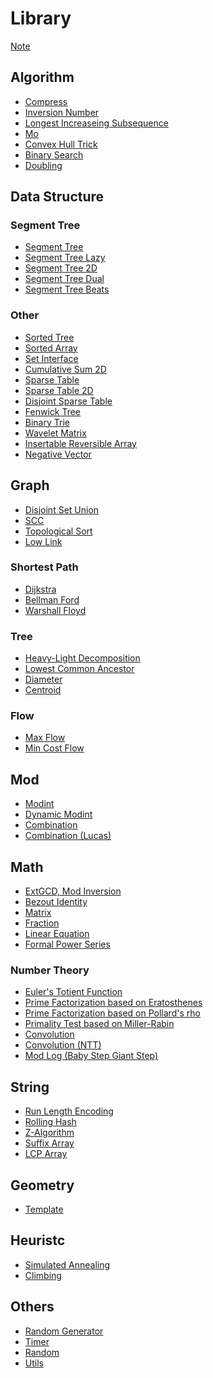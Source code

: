# Library

[Note](./note.md)

## Algorithm

- [Compress](./algorithm/compress.md)
- [Inversion Number](./algorithm/inversion_number.md)
- [Longest Increaseing Subsequence](./algorithm/lis.md)
- [Mo](./algorithm/mo.md)
- [Convex Hull Trick](./algorithm/cht.md)
- [Binary Search](./algorithm/bins.md)
- [Doubling](./algorithm/dbl.md)

## Data Structure

### Segment Tree

- [Segment Tree](./data_structure/segt.md)
- [Segment Tree Lazy](./data_structure/segtlz.md)
- [Segment Tree 2D](./data_structure/seg2d.md)
- [Segment Tree Dual](./data_structure/segtd.md)
- [Segment Tree Beats](./data_structure/beats.md)
<!-- - [Persistent Segment Tree] -->

### Other

- [Sorted Tree](./data_structure/tree.md)
- [Sorted Array](./data_structure/sorted_array.md)
- [Set Interface](./data_structure/set.md)
- [Cumulative Sum 2D](./data_structure/cum2d.md)
- [Sparse Table](./data_structure/spt.md)
- [Sparse Table 2D](./data_structure/st2d.md)
- [Disjoint Sparse Table](./data_structure/dst.md)
- [Fenwick Tree](./data_structure/fen.md)
- [Binary Trie](./data_structure/bintr.md)
- [Wavelet Matrix](./data_structure/wvmt.md)
- [Insertable Reversible Array](./data_structure/insrev.md)
- [Negative Vector](./data_structure/negative_vector.md)
<!-- - [Li Chao Tree](./data_structure/dlct.md) -->
<!-- - [Link-Cut Tree] -->
<!-- - [Skew Heap] -->
<!-- - [Splay Tree] -->
<!-- - [Persistent Array] -->

## Graph

- [Disjoint Set Union](./graph/dsu.md)
- [SCC](./graph/scc.md)
- [Topological Sort](./graph/toposort.md)
- [Low Link](./graph/lowlink.md)

### Shortest Path

- [Dijkstra](./graph/sp/dij.md)
- [Bellman Ford](./graph/sp/bf.md)
- [Warshall Floyd](./graph/sp/wf.md)

### Tree

- [Heavy-Light Decomposition](./graph/tree/hld.md)
- [Lowest Common Ancestor](./graph/tree/lca.md)
- [Diameter](./graph/tree/diameter.md)
- [Centroid](./graph/tree/centroid.md)
<!-- - [Rerooting] -->
<!-- - [Diameter] -->
<!-- - [Centroid Decomposition] -->

### Flow

- [Max Flow](./graph/flow/mxf.md)
- [Min Cost Flow](./graph/flow/mcf.md)

## Mod

- [Modint](./mod/modint.md)
- [Dynamic Modint](./mod/dymodint.md)
- [Combination](./mod/cmb.md)
- [Combination (Lucas)](./mod/lucas.md)

## Math

- [ExtGCD, Mod Inversion](./math/extgcd.md)
- [Bezout Identity](./math/bezout_identity.md)
- [Matrix](./math/matrix.md)
- [Fraction](./math/frac.md)
- [Linear Equation](./math/linear_equation.md)
- [Formal Power Series](./math/fps.md)
<!-- - [Geometory] -->
<!-- - [Lagrange Polynomial] -->
<!-- - [Fast Fourier Transform] -->
<!-- - [Convolution] -->

### Number Theory

- [Euler's Totient Function](./math/phi.md)
- [Prime Factorization based on Eratosthenes](./math/osak.md)
- [Prime Factorization based on Pollard's rho](./math/rho.md)
- [Primality Test based on Miller-Rabin](./math/ptest.md)
- [Convolution](./math/convolution.md)
- [Convolution (NTT)](./math/ntt.md)
- [Mod Log (Baby Step Giant Step)](./math/modlog.md)
<!-- - [Quotient Ranges] -->

## String

- [Run Length Encoding](./string/rle.md)
- [Rolling Hash](./string/rh.md)
- [Z-Algorithm](./string/zalgo.md)
- [Suffix Array](./string/sa.md)
- [LCP Array](./string/lcp.md)
<!-- - [Manacher] -->
<!-- - [KMP] -->
<!-- - [Trie] -->
<!-- - [Aho-Corasick] -->

## Geometry
- [Template](./geometry/geo.md)

## Heuristc
- [Simulated Annealing](./heuristic/sa.md)
- [Climbing](./heuristic/cl.md)

## Others
- [Random Generator](./others/random.md)
- [Timer](./others/timer.md)
- [Random](./others/xor128.md)
- [Utils](./others/utils.md)
